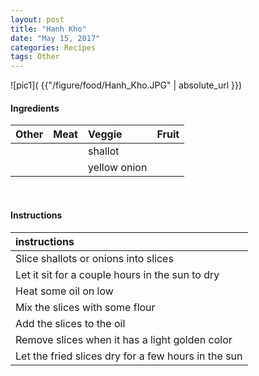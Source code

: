 ```yaml
---
layout: post
title: "Hanh Kho"
date: "May 15, 2017"
categories: Recipes
tags: Other
---
```




![pic1]( {{"/figure/food/Hanh_Kho.JPG" | absolute_url }})




#### Ingredients

<table class = "presenttab">
 <thead>
  <tr>
   <th style="text-align:left;"> Other </th>
   <th style="text-align:left;"> Meat </th>
   <th style="text-align:left;"> Veggie </th>
   <th style="text-align:left;"> Fruit </th>
  </tr>
 </thead>
<tbody>
  <tr>
   <td style="text-align:left;">  </td>
   <td style="text-align:left;">  </td>
   <td style="text-align:left;"> shallot </td>
   <td style="text-align:left;">  </td>
  </tr>
  <tr>
   <td style="text-align:left;">  </td>
   <td style="text-align:left;">  </td>
   <td style="text-align:left;"> yellow onion </td>
   <td style="text-align:left;">  </td>
  </tr>
</tbody>
</table>

<br>

#### Instructions

<table class = "presenttabnoh">
 <thead>
  <tr>
   <th style="text-align:left;"> instructions </th>
  </tr>
 </thead>
<tbody>
  <tr>
   <td style="text-align:left;"> Slice shallots or onions into slices </td>
  </tr>
  <tr>
   <td style="text-align:left;"> Let it sit for a couple hours in the sun to dry </td>
  </tr>
  <tr>
   <td style="text-align:left;"> Heat some oil on low </td>
  </tr>
  <tr>
   <td style="text-align:left;"> Mix the slices with some flour </td>
  </tr>
  <tr>
   <td style="text-align:left;"> Add the slices to the oil </td>
  </tr>
  <tr>
   <td style="text-align:left;"> Remove slices when it has a light golden color </td>
  </tr>
  <tr>
   <td style="text-align:left;"> Let the fried slices dry for a few hours in the sun </td>
  </tr>
</tbody>
</table>

